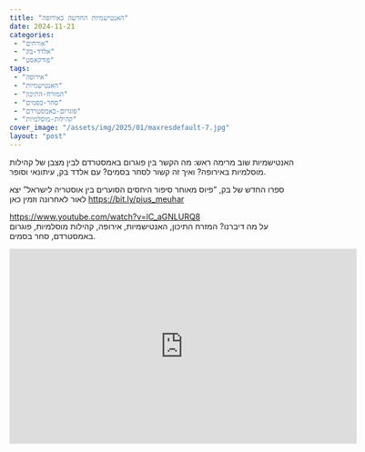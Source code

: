 ```yaml
---
title: "האנטישמיות החדשה באירופה"
date: 2024-11-21
categories: 
 - "אורחים"
 - "אלדד-בק"
 - "פודקאסט"
tags: 
 - "אירופה"
 - "האנטישמיות"
 - "המזרח-התיכון"
 - "סחר-בסמים"
 - "פוגרום-באמסטרדם"
 - "קהילות-מוסלמיות"
cover_image: "/assets/img/2025/01/maxresdefault-7.jpg"
layout: "post"
---
```


האנטישמיות שוב מרימה ראש: מה הקשר בין פוגרום באמסטרדם לבין מצבן של קהילות מוסלמיות באירופה? ואיך זה קשור לסחר בסמים? עם אלדד בק, עיתונאי וסופר.

ספרו החדש של בק, “פיוס מאוחר סיפור היחסים הסוערים בין אוסטריה לישראל” יצא לאור לאחרונה וזמין כאן <https://bit.ly/pius_meuhar>

<https://www.youtube.com/watch?v=lC_aGNLURQ8>  
על מה דיברנו? המזרח התיכון, האנטישמיות, אירופה, קהילות מוסלמיות, פוגרום באמסטרדם, סחר בסמים.

<iframe width="610" height="343" src="https://www.youtube.com/embed/lC_aGNLURQ8" frameborder="0" allow="accelerometer; autoplay; clipboard-write; encrypted-media; gyroscope; picture-in-picture; web-share" referrerpolicy="strict-origin-when-cross-origin" allowfullscreen></iframe>
